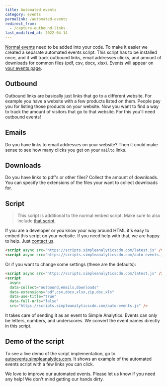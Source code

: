 ```yaml
---
title: Automated events
category: events
permalink: /automated-events
redirect_from:
  - /capture-outbound-links
last_modified_at: 2022-04-14
---
```


[Normal events](/events) need to be added into your code. To make it easier we created a separate automated events script. This script has to be installed once, and it will track outbound links, email addresses clicks, and amount of downloads for common files (pdf, csv, docx, xlsx). Events will appear on [your events page](https://simpleanalytics.com/select-website/events).

## Outbound

Outbound links are basically just links that go to a different website. For example you have a website with a few products listed on them. People pay you for listing those products on your website. Now you want to find a way to track the amount of visitors that go to that website. For this you'll need outbound events!

## Emails

Do you have links to email addresses on your website? Then it could make sense to see how many clicks you get on your `mailto` links.

## Downloads

Do you have links to pdf's or other files? Collect the amount of downloads. You can specify the extensions of the files your want to collect downloads for.

## Script

> This script is additional to the normal embed script. Make sure to also include [that script](/script).

If you are a developer or you know your way around HTML it's easy to embed this script on your website. If you need help with that, we are happy to help. Just [contact us](https://simpleanalytics.com/contact).

<!-- prettier-ignore -->
```html
<script async src="https://scripts.simpleanalyticscdn.com/latest.js" />
<script async src="https://scripts.simpleanalyticscdn.com/auto-events.js" />
```

Or if you want to change some settings (these are the defaults):

<!-- prettier-ignore -->
```html
<script async src="https://scripts.simpleanalyticscdn.com/latest.js" />
<script
  async
  data-collect="outbound,emails,downloads"
  data-extensions="pdf,csv,docx,xlsx,zip,doc,xls"
  data-use-title="true"
  data-full-urls="false"
  src="https://scripts.simpleanalyticscdn.com/auto-events.js" />
```

It takes care of sending it as an event to Simple Analytics. Events can only be letters, numbers, and underscores. We convert the event names directly in this script.

## Demo of the script

To see a live demo of the script implementation, go to [autoevents.simpleanalytics.com](https://autoevents.simpleanalytics.com/). It shows an example of the automated events script with a few links you can click.

We love to improve our automated events. Please let us know if you need any help! We don't mind getting our hands dirty.
